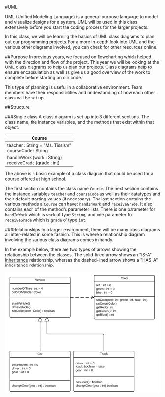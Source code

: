 #UML

UML (Unified Modeling Language) is a general-purpose language to model and visualize designs for a system.  UML will be used in this class extensively before you start the coding process for the larger projects.

In this class, we will be learning the basics of UML class diagrams to plan out our programming projects.  For a more in-depth look into UML and the various other diagrams involved, you can check for other resources online.

##Purpose
In previous years, we focused on flowcharting which helped with the direction and flow of the project.  This year we will be looking at the UML class diagrams to help us plan our projects.  Class diagrams help to ensure encapsulation as well as give us a good overview of the work to complete before starting on our code.

This type of planning is useful in a collaborative environment.  Team members have their responsibilities and understanding of how each other class will be set up.

##Structure

###Single class
A class diagram is set up into 3 different sections.  The class name, the instance variables, and the methods that exist within that object.

| Course |
|------|
|teacher : String = "Ms. Tissism" <br/> courseCode : String |
|handInWork (work : String) <br/> receiveGrade (grade : int) |

The above is a basic example of a class diagram that could be used for a course offered at high school.

The first section contains the class name `Course`.  The next section contains the instance variables `teacher` and `courseCode` as well as their datatypes and their default starting values (if necessary).  The last section contains the various methods a `Course` can have: `handInWork` and `receiveGrade`.  It also contains each of the method's parameter lists.  There is one parameter for `handInWork` which is `work` of type `String`, and one parameter for `receiveGrade` which is `grade` of type `int`.

###Relationships
In a larger environment, there will be many class diagrams all inter-related in some fashion.  This is where a relationship diagram involving the various class diagrams comes in handy.

In the example below, there are two types of arrows showing the relationship between the classes.  The solid-lined arrow shows an "IS-A" [inheritance](./inheritance.md) relationship, whereas the dashed-lined arrow shows a "HAS-A" [inheritance](./inheritance.md) relationship.

![Alt text](./img/uml_relationship_example.png)